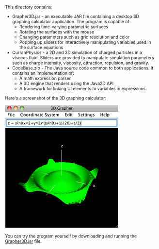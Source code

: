 This directory contains:

 * Grapher3D.jar - an executable JAR file containing a desktop 3D graphing calculator application. The program is capable of:
   * Rendering time-varying parametric surfaces
   * Rotating the surfaces with the mouse
   * Changing parameters such as grid resolution and color
   * Popping up sliders for interactively manipulating variables used in the surface equations
 * CurranPhysics - a 2D and 3D simulation of charged particles in a viscous fluid. Sliders are provided to manipulate simulation parameters such as charge intensity, viscosity, attraction, repulsion, and gravity.
 * CodeBase.zip - The Java source code common to both applications. It contains an implementation of:
   * A math expression parser
   * A 3D engine that renders using the Java2D API
   * A framework for linking UI elements to variables in expressions

Here's a screenshot of the 3D graphing calculator:

<img src="GrapherScreenShot.png"></img>

You can try the program yourself by downloading and running the [Grapher3D.jar](https://github.com/curran/portfolio/blob/gh-pages/2007/3D%20Graphing%20Calculator/Grapher3D.jar?raw=true) file.
